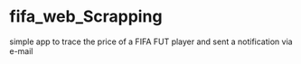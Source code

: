 # fifa_web_Scrapping
simple app to trace the price of a FIFA FUT player and sent a notification via e-mail
